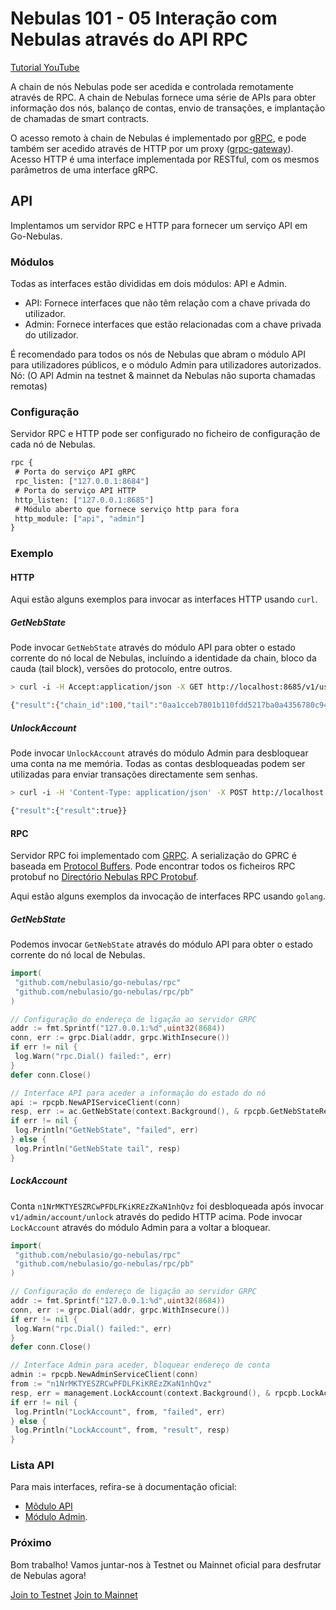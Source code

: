 ﻿# Nebulas 101 - 05 Interação com Nebulas através do API RPC

[Tutorial YouTube](https://www.youtube.com/watch?v=to3tkwFjVXo)

A chain de nós Nebulas pode ser acedida e controlada remotamente através de RPC. A chain de Nebulas fornece uma série de APIs para obter informação dos nós, balanço de contas, envio de transações, e implantação de chamadas de smart contracts.

O acesso remoto à chain de Nebulas é implementado por [gRPC](https://grpc.io), e pode também ser acedido através de HTTP por um proxy ([grpc-gateway](https://github.com/grpc-ecosystem/grpc-gateway)). Acesso HTTP é uma interface implementada por RESTful, com os mesmos parâmetros de uma interface gRPC.

## API

Implentamos um servidor RPC e HTTP para fornecer um serviço API em Go-Nebulas.

### Módulos

Todas as interfaces estão divididas em dois módulos: API e Admin.

- API: Fornece interfaces que não têm relação com a chave privada do utilizador.
- Admin: Fornece interfaces que estão relacionadas com a chave privada do utilizador.

É recomendado para todos os nós de Nebulas que abram o módulo API para utilizadores públicos, e o módulo Admin para utilizadores autorizados.
Nó: (O API Admin na testnet & mainnet da Nebulas não suporta chamadas remotas)

### Configuração

Servidor RPC e HTTP pode ser configurado no ficheiro de configuração de cada nó de Nebulas.

```protobuf
rpc {
 # Porta do serviço API gRPC
 rpc_listen: ["127.0.0.1:8684"]
 # Porta do serviço API HTTP
 http_listen: ["127.0.0.1:8685"]
 # Módulo aberto que fornece serviço http para fora
 http_module: ["api", "admin"]
}
```

### Exemplo

#### HTTP

Aqui estão alguns exemplos para invocar as interfaces HTTP usando `curl`.

##### GetNebState

Pode invocar `GetNebState` através do módulo API para obter o estado corrente do nó local de Nebulas, incluíndo a identidade da chain, bloco da cauda (tail block), versões do protocolo, entre outros.

```bash
> curl -i -H Accept:application/json -X GET http://localhost:8685/v1/user/nebstate

{"result":{"chain_id":100,"tail":"0aa1cceb7801b110fdd5217ba0a4356780c940133924d1c1a4eb60336934dab1","lib":"0000000000000000000000000000000000000000000000000000000000000000","height":"479","protocol_version":"/neb/1.0.0","synchronized":false,"version":"0.7.0"}}
```

##### UnlockAccount

Pode invocar `UnlockAccount` através do módulo Admin para desbloquear uma conta na me memória. Todas as contas desbloqueadas podem ser utilizadas para enviar transações directamente sem senhas.

```bash
> curl -i -H 'Content-Type: application/json' -X POST http://localhost:8685/v1/admin/account/unlock -d '{"address":"n1NrMKTYESZRCwPFDLFKiKREzZKaN1nhQvz", "passphrase": "passphrase"}'

{"result":{"result":true}}
```

#### RPC

Servidor RPC foi implementado com [GRPC](https://grpc.io/). A serialização do GPRC é baseada em [Protocol Buffers](https://github.com/google/protobuf). Pode encontrar todos os ficheiros RPC protobuf no [Directório Nebulas RPC Protobuf](https://github.com/nebulasio/go-nebulas/tree/develop/rpc/pb).

Aqui estão alguns exemplos da invocação de interfaces RPC usando `golang`.

##### GetNebState

Podemos invocar `GetNebState` através do módulo API para obter o estado corrente do nó local de Nebulas.

```go
import(
 "github.com/nebulasio/go-nebulas/rpc"
 "github.com/nebulasio/go-nebulas/rpc/pb"
)

// Configuração do endereço de ligação ao servidor GRPC
addr := fmt.Sprintf("127.0.0.1:%d",uint32(8684))
conn, err := grpc.Dial(addr, grpc.WithInsecure())
if err != nil {
 log.Warn("rpc.Dial() failed:", err)
}
defer conn.Close()

// Interface API para aceder a informação do estado do nó
api := rpcpb.NewAPIServiceClient(conn)
resp, err := ac.GetNebState(context.Background(), & rpcpb.GetNebStateRequest {})
if err != nil {
 log.Println("GetNebState", "failed", err)
} else {
 log.Println("GetNebState tail", resp)
}
```

##### LockAccount

Conta `n1NrMKTYESZRCwPFDLFKiKREzZKaN1nhQvz` foi desbloqueada após invocar `v1/admin/account/unlock` através do pedido HTTP acima. Pode invocar `LockAccount` através do módulo Admin para a voltar a bloquear.

```go
import(
 "github.com/nebulasio/go-nebulas/rpc"
 "github.com/nebulasio/go-nebulas/rpc/pb"
)

// Configuração do endereço de ligação ao servidor GRPC
addr := fmt.Sprintf("127.0.0.1:%d",uint32(8684))
conn, err := grpc.Dial(addr, grpc.WithInsecure())
if err != nil {
 log.Warn("rpc.Dial() failed:", err)
}
defer conn.Close()

// Interface Admin para aceder, bloquear endereço de conta
admin := rpcpb.NewAdminServiceClient(conn)
from := "n1NrMKTYESZRCwPFDLFKiKREzZKaN1nhQvz"
resp, err = management.LockAccount(context.Background(), & rpcpb.LockAccountRequest {Address: from})
if err != nil {
 log.Println("LockAccount", from, "failed", err)
} else {
 log.Println("LockAccount", from, "result", resp)
}
```

### Lista API

Para mais interfaces, refira-se à documentação oficial:

- [Mõdulo API](https://github.com/nebulasio/wiki/blob/master/rpc.md)
- [Módulo Admin](https://github.com/nebulasio/wiki/blob/master/rpc_admin.md).

### Próximo

Bom trabalho! Vamos juntar-nos à Testnet ou Mainnet oficial para desfrutar de Nebulas agora!

 [Join to Testnet](https://github.com/nebulasio/wiki/blob/master/testnet.md)
 [Join to Mainnet](https://github.com/nebulasio/wiki/blob/master/mainnet.md)

